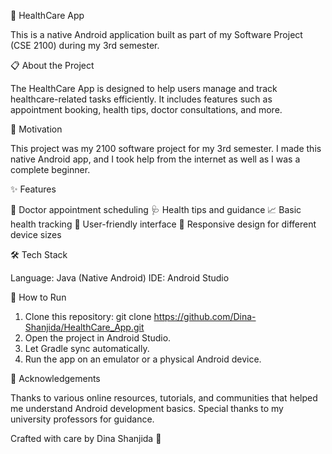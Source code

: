🏥 HealthCare App

This is a native Android application built as part of my Software Project (CSE 2100) during my 3rd semester.

📋 About the Project

The HealthCare App is designed to help users manage and track healthcare-related tasks efficiently.
It includes features such as appointment booking, health tips, doctor consultations, and more.

🎯 Motivation

This project was my 2100 software project for my 3rd semester.
I made this native Android app, and I took help from the internet as well as I was a complete beginner.

✨ Features

📅 Doctor appointment scheduling
🩺 Health tips and guidance
📈 Basic health tracking
🎨 User-friendly interface
📱 Responsive design for different device sizes

🛠️ Tech Stack

Language: Java (Native Android)
IDE: Android Studio

🚀 How to Run
1. Clone this repository: git clone https://github.com/Dina-Shanjida/HealthCare_App.git
2. Open the project in Android Studio.
3. Let Gradle sync automatically.
4. Run the app on an emulator or a physical Android device.

🙏 Acknowledgements

Thanks to various online resources, tutorials, and communities that helped me understand Android development basics.
Special thanks to my university professors for guidance.

Crafted with care by Dina Shanjida 🚀
